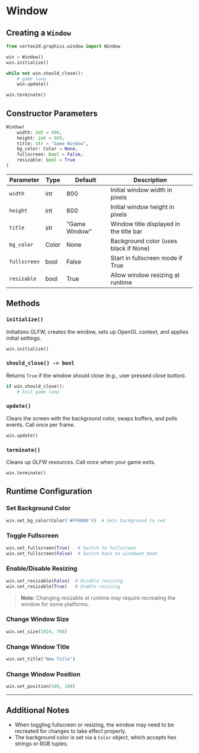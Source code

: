 # Window

## Creating a `Window`

```python
from vortex2d.graphics.window import Window

win = Window()
win.initialize()

while not win.should_close():
    # game loop
    win.update()

win.terminate()
```

## Constructor Parameters

```python
Window(
    width: int = 800,
    height: int = 600,
    title: str = "Game Window",
    bg_color: Color = None,
    fullscreen: bool = False,
    resizable: bool = True
)
```

| Parameter     | Type   | Default | Description                                              |
|---------------|--------|---------|----------------------------------------------------------|
| `width`       | int    | 800     | Initial window width in pixels                           |
| `height`      | int    | 600     | Initial window height in pixels                          |
| `title`       | str    | "Game Window" | Window title displayed in the title bar             |
| `bg_color`    | Color  | None    | Background color (uses black if None)                   |
| `fullscreen`  | bool   | False   | Start in fullscreen mode if True                        |
| `resizable`   | bool   | True    | Allow window resizing at runtime                        |

## Methods

### `initialize()`

Initializes GLFW, creates the window, sets up OpenGL context, and applies initial settings.

```python
win.initialize()
```

### `should_close() -> bool`

Returns `True` if the window should close (e.g., user pressed close button).

```python
if win.should_close():
    # Exit game loop
```

### `update()`

Clears the screen with the background color, swaps buffers, and polls events. Call once per frame.

```python
win.update()
```

### `terminate()`

Cleans up GLFW resources. Call once when your game exits.

```python
win.terminate()
```

## Runtime Configuration

### Set Background Color

```python
win.set_bg_color(Color('#FF0000'))  # Sets background to red
```

### Toggle Fullscreen

```python
win.set_fullscreen(True)   # Switch to fullscreen
win.set_fullscreen(False)  # Switch back to windowed mode
```

### Enable/Disable Resizing

```python
win.set_resizable(False)  # Disable resizing
win.set_resizable(True)   # Enable resizing
```

> **Note:** Changing resizable at runtime may require recreating the window for some platforms.

### Change Window Size

```python
win.set_size(1024, 768)
```

### Change Window Title

```python
win.set_title("New Title")
```

### Change Window Position

```python
win.set_position(100, 100)
```

---

## Additional Notes

- When toggling fullscreen or resizing, the window may need to be recreated for changes to take effect properly.
- The background color is set via a `Color` object, which accepts hex strings or RGB tuples.
